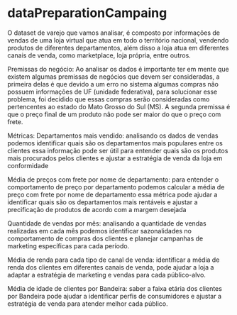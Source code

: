 # dataPreparationCampaing

O dataset de varejo que vamos analisar, é composto por informações de vendas de uma loja virtual que atua em todo o território nacional, vendendo produtos de diferentes departamentos, além disso a loja atua em diferentes canais de venda, como marketplace, loja própria, entre outros.

Premissas do negócio:
Ao analisar os dados é importante ter em mente que existem algumas premissas de negócios que devem ser consideradas, a primeira delas é que devido a um erro no sistema algumas compras não possuem informações de UF (unidade federativa), para solucionar esse problema, foi decidido que essas compras serão consideradas como pertencentes ao estado do Mato Grosso do Sul (MS).
A segunda premissa é que o preço final de um produto não pode ser maior do que o preço com frete.

Métricas:
Departamentos mais vendido:  analisando os dados de vendas podemos identificar quais são os departamentos mais populares entre os clientes essa informação pode ser útil para entender quais são os produtos mais procurados pelos clientes e ajustar a estratégia de venda da loja em conformidade

Média de preços com frete por nome de departamento: para entender o comportamento de preço por departamento podemos calcular a média de preço com frete por nome de departamento essa métrica pode ajudar a identificar quais são os departamentos mais rentáveis e ajustar a precificação de produtos de acordo com a margem desejada

Quantidade de vendas por mês: analisando a quantidade de vendas realizadas em cada mês podemos identificar sazonalidades no comportamento de compras dos clientes e planejar campanhas de marketing específicas para cada período.

Média de renda para cada tipo de canal de venda: identificar a média de renda dos clientes em diferentes canais de venda, pode ajudar a loja a adaptar a estratégia de marketing e vendas para cada público-alvo.

Média de idade de clientes por Bandeira: saber a faixa etária dos clientes por Bandeira pode ajudar a identificar perfis de consumidores e ajustar a estratégia de venda para atender melhor cada público.
